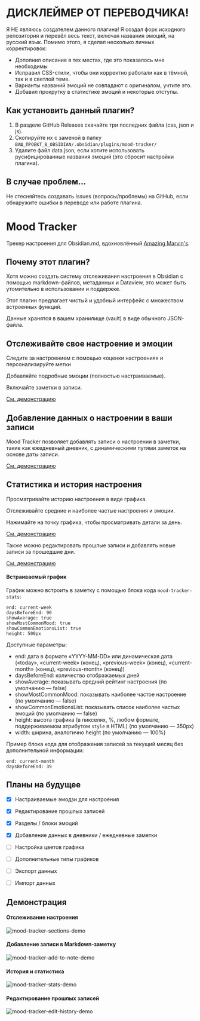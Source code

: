 # ДИСКЛЕЙМЕР ОТ ПЕРЕВОДЧИКА!

Я НЕ являюсь создателем данного плагина! Я создал форк исходного репозитория и перевёл весь текст, включая названия эмоций, на русский язык. Помимо этого, я сделал несколько личных корректировок:
- Дополнил описание в тех местах, где это показалось мне необходимы
- Исправил CSS-стили, чтобы они корректно работали как в тёмной, так и в светлой теме.
- Варианты названий эмоций не совпадают с оригиналом, учтите это.
- Добавил прокрутку в статистике эмоций и некоторые отступы.

## Как установить данный плагин?

1. В разделе GitHub Releases скачайте три последних файла (css, json и js).
2. Скопируйте их с заменой в папку `ВАШ_ПРОЕКТ_В_OBSIDIAN/.obsidian/plugins/mood-tracker/`
3. Удалите файл data.json, если хотите использовать русифицированные названия эмоций (это сбросит настройки плагина).

## В случае проблем...

Не стесняйтесь создавать Issues (вопросы/проблемы) на GitHub, если обнаружите ошибки в переводе или работе плагина.

# Mood Tracker

Трекер настроения для Obsidian.md, вдохновлённый [Amazing Marvin's](https://amazingmarvin.com/).

## Почему этот плагин?

Хотя можно создать систему отслеживания настроения в Obsidian с помощью markdown-файлов, метаданных и Dataview, это может быть утомительно в использовании и поддержке.

Этот плагин предлагает чистый и удобный интерфейс с множеством встроенных функций.

Данные хранятся в вашем хранилище (vault) в виде обычного JSON-файла.

## Отслеживайте свое настроение и эмоции

Следите за настроением с помощью «оценки настроения» и персонализируйте метки

Добавляйте подробные эмоции (полностью настраиваемые).

Включайте заметки в записи.

[См. демонстрацию](#mood-tracking)

## Добавление данных о настроении в ваши записи

Mood Tracker позволяет добавлять записи о настроении в заметки, такие как ежедневный дневник, с динамическими путями заметок на основе даты записи.

[См. демонстрацию](#add-entry-to-daily-note)

## Статистика и история настроения

Просматривайте историю настроения в виде графика.

Отслеживайте средние и наиболее частые настроения и эмоции.

Нажимайте на точку графика, чтобы просматривать детали за день.

[См. демонстрацию](#history-and-stats)

Также можно редактировать прошлые записи и добавлять новые записи за прошедшие дни.

[См. демонстрацию](#edit-past-entries)


#### Встраиваемый график

График можно встроить в заметку с помощью блока кода `mood-tracker-stats`:
```mood-tracker-stats
end: current-week
daysBeforeEnd: 90
showAverage: true
showMostCommonMood: true
showCommonEmotionsList: true
height: 500px
```

Доступные параметры:
- end: дата в формате «YYYY-MM-DD» или динамическая дата («today», «current-week» (конец), «previous-week» (конец), «current-month» (конец), «previous-month» (конец))
- daysBeforeEnd: количество отображаемых дней
- showAverage: показывать средний рейтинг настроения (по умолчанию — false)
- showMostCommonMood: показывать наиболее частое настроение (по умолчанию — false)
- showCommonEmotionsList: показывать список наиболее частых эмоций (по умолчанию — false)
- height: высота графика (в пикселях, %, любом формате, поддерживаемом атрибутом `style` в HTML) (по умолчанию — 350px)
- width: ширина, аналогично height (по умолчанию — 100%)

Пример блока кода для отображения записей за текущий месяц без дополнительной информации:
```mood-tracker-stats
end: current-month
daysBeforeEnd: 39
```

## Планы на будущее

- [x] Настраиваемые эмодзи для настроения
- [x] Редактирование прошлых записей
- [x] Разделы / блоки эмоций
- [x] Добавление данных в дневники / ежедневные заметки
- [ ] Настройка цветов графика
- [ ] Дополнительные типы графиков
- [ ] Экспорт данных
- [ ] Импорт данных


## Демонстрация
#### Отслеживание настроения
![mood-tracker-sections-demo](https://github.com/dartungar/obsidian-mood-tracker/assets/36126057/cdef3563-dbee-4bb6-b52e-78c09ba4d826)


#### Добавление записи в Markdown-заметку
![mood-tracker-add-to-note-demo](https://github.com/dartungar/obsidian-mood-tracker/assets/36126057/1d3f679d-adc6-4651-a340-c4012d72ce12)


#### История и статистика
![mood-tracker-stats-demo](https://github.com/dartungar/obsidian-mood-tracker/assets/36126057/7031bf7b-3e5d-4bfc-89bb-099d5f3c32fa)


#### Редактирование прошлых записей
![mood-tracker-edit-history-demo](https://github.com/dartungar/obsidian-mood-tracker/assets/36126057/2a5b325d-8737-4c94-9aee-de2476feebbc)
